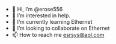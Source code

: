 - 👋 Hi, I’m @erose556
- 👀 I’m interested in help.
- 🌱 I’m currently learning Ethernet
- 💞️ I’m looking to collaborate on Ethernet
- 📫 How to reach me esrsys@aol.com

<!---
erose556/erose556 is a ✨ special ✨ repository because its `README.md` (this file) appears on your GitHub profile.
You can click the Preview link to take a look at your changes.
--->
